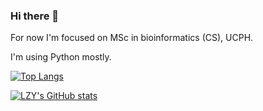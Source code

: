 ### Hi there 👋

For now I'm focused on MSc in bioinformatics (CS), UCPH.

I'm using Python mostly.

[![Top Langs](https://github-readme-stats.vercel.app/api/top-langs/?username=TheLZY&layout=compact)](https://github.com/anuraghazra/github-readme-stats)

[![LZY's GitHub stats](https://github-readme-stats.vercel.app/api?username=TheLZY&show_icons=true&theme=default&bg_color=45,E0FFFF,1E90FF&include_all_commits=true)](https://github.com/anuraghazra/github-readme-stats)


<!--
**TheLZY/TheLZY** is a ✨ _special_ ✨ repository because its `README.md` (this file) appears on your GitHub profile.

Here are some ideas to get you started:

- 🔭 I’m currently working on ...
- 🌱 I’m currently learning ...
- 👯 I’m looking to collaborate on ...
- 🤔 I’m looking for help with ...
- 💬 Ask me about ...
- 📫 How to reach me: ...
- 😄 Pronouns: ...
- ⚡ Fun fact: ...
-->
